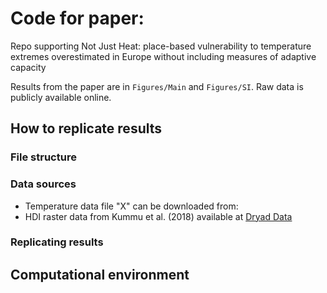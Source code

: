 # Code for paper: 

Repo supporting Not Just Heat: place-based vulnerability to temperature extremes overestimated in Europe without including measures of adaptive capacity

Results from the paper are in `Figures/Main` and `Figures/SI`. Raw data is publicly available online.

## How to replicate results

### File structure

### Data sources
- Temperature data file "X" can be downloaded from: 
- HDI raster data from Kummu et al. (2018) available at [Dryad Data](https://datadryad.org/stash/dataset/doi:10.5061/dryad.dk1j0)


### Replicating results



## Computational environment
